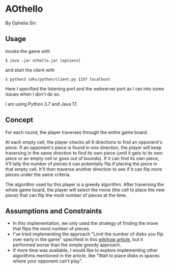 # AOthello

By Ophelia Sin

## Usage

Invoke the game with 

    $ java -jar othello.jar [options]

and start the client with 

    $ python3 sdks/python/client.py 1337 localhost 

Here I specified the listening port and the webserver port as I ran into some issues when I don't do so.

I am using Python 3.7 and Java 17.

## Concept  
For each round, the player traverses through the entire game board. 

At each empty cell, the player checks all 8 directions to find an opponent's piece. If an opponent's piece is found in one direction, the player will keep traversing in the same direction to find its own piece (until it gets to its own piece or an empty cell or goes out of bounds). If it can find its own piece, it'll tally the number of pieces it can potentially flip if placing the piece in that empty cell. It'll then traverse another direction to see if it can flip more pieces under the same criteria. 

The algorithm used by this player is a greedy algorithm. After traversing the whole game board, the player will select the move (the cell to place the new piece) that can flip the most number of pieces at the time. 

## Assumptions and Constraints
- In this implementation, we only used the strategy of finding the move that flips the most number of pieces.
- I've tried implementing the approach "Limit the number of disks you flip over early in the game" specifieid in this [wikihow article](https://www.wikihow.com/Play-Othello), but it performed worse than the simple greedy approach.
- If more time was available, I would like to explore implementing other algorithms mentioned in the article, like "Wait to place disks in spaces where your opponent can’t play". 